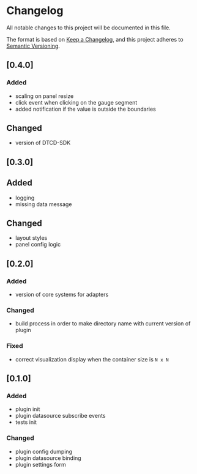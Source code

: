# Changelog

All notable changes to this project will be documented in this file.

The format is based on [Keep a Changelog](https://keepachangelog.com/en/1.0.0/),
and this project adheres to [Semantic Versioning](https://semver.org/spec/v2.0.0.html).

## [0.4.0]

### Added

- scaling on panel resize
- click event when clicking on the gauge segment
- added notification if the value is outside the boundaries

## Changed

- version of DTCD-SDK

## [0.3.0]

## Added

- logging
- missing data message

## Changed

- layout styles
- panel config logic

## [0.2.0]

### Added

- version of core systems for adapters

### Changed

- build process in order to make directory name with current version of plugin

### Fixed

- correct visualization display when the container size is `N x N`

## [0.1.0]

### Added

- plugin init
- plugin datasource subscribe events
- tests init

### Changed

- plugin config dumping
- plugin datasource binding
- plugin settings form
